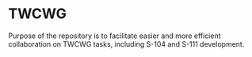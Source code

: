 # TWCWG
Purpose of the repository is to facilitate easier and more efficient collaboration on TWCWG tasks, including S-104 and S-111 development.
